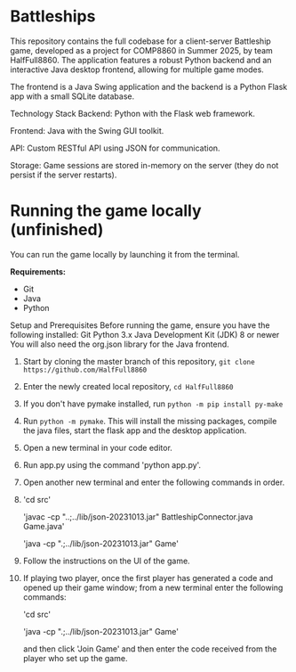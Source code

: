 # Battleships

This repository contains the full codebase for a client-server Battleship game, developed as a project for COMP8860 in Summer 2025, by team HalfFull8860. The application features a robust Python backend and an interactive Java desktop frontend, allowing for multiple game modes.

The frontend is a Java Swing application and the backend is a Python Flask app with a small SQLite database.

Technology Stack
Backend: Python with the Flask web framework.

Frontend: Java with the Swing GUI toolkit.

API: Custom RESTful API using JSON for communication.

Storage: Game sessions are stored in-memory on the server (they do not persist if the server restarts).

# Running the game locally (unfinished)

You can run the game locally by launching it from the terminal. 

**Requirements:**
- Git
- Java
- Python

Setup and Prerequisites
Before running the game, ensure you have the following installed:
Git
Python 3.x
Java Development Kit (JDK) 8 or newer
You will also need the org.json library for the Java frontend.

1. Start by cloning the master branch of this repository, `git clone https://github.com/HalfFull8860`
2. Enter the newly created local repository, `cd HalfFull8860`
3. If you don't have pymake installed, run `python -m pip install py-make`
4. Run `python -m pymake`. This will install the missing packages, compile the java files, start the flask app and the desktop application.
5. Open a new terminal in your code editor.
6. Run app.py using the command 'python app.py'.
7. Open another new terminal and enter the following commands in order.
8. 
   'cd src'
   
   'javac -cp "..;../lib/json-20231013.jar" BattleshipConnector.java Game.java'
   
   'java -cp ".;../lib/json-20231013.jar" Game'
   
9. Follow the instructions on the UI of the game.
10. If playing two player, once the first player has generated a code and opened up their game window; from a new terminal enter the following commands:
   
    'cd src'

    'java -cp ".;../lib/json-20231013.jar" Game'

    and then click 'Join Game' and then enter the code received from the player who set up the game. 
